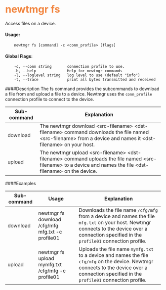 ## <font color="#F2853F" style="font-size:24pt">newtmgr fs</font>
Access files on a device.

#### Usage:

```no-highlight
    newtmgr fs [command] -c <conn_profile> [flags] 
```

#### Global Flags:

```no-highlight
    -c, --conn string       connection profile to use.
    -h, --help              Help for newtmgr commands
    -l, --loglevel string   log level to use (default "info")
    -t, --trace             print all bytes transmitted and received
```

####Description
The fs command provides the subcommands to download a file from and upload a file to a device.  Newtmgr uses the `conn_profile` connection profile to connect to the device.

Sub-command  | Explanation
-------------| ------------------------
download     | The newtmgr download &lt;src-filename&gt; &lt;dst-filename&gt; command downloads the file named &lt;src-filename&gt; from a device and names it &lt;dst-filename&gt; on your host.
upload       | The newtmgr upload &lt;src-filename&gt; &lt;dst-filename&gt; command uploads the file named &lt;src-filename&gt; to a device and names the file &lt;dst-filename&gt; on the device.

####Examples

Sub-command  | Usage                  | Explanation
-------------| -----------------------|-----------------
download       | newtmgr fs download /cfg/mfg mfg.txt -c profile01 | Downloads the file name `/cfg/mfg` from a device and names the file `mfg.txt` on your host.  Newtmgr connects to the device over a connection specified in the `profile01` connection profile. 
upload       | newtmgr fs upload mymfg.txt /cfg/mfg -c profile01 | Uploads the file name `mymfg.txt` to a device and names the file `cfg/mfg` on the device.  Newtmgr connects to the device over a connection specified in the `profile01` connection profile. 
